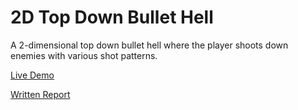 # 2D Top Down Bullet Hell

A 2-dimensional top down bullet hell where the player shoots down enemies with various shot patterns.

[Live Demo](https://gvchen.github.io/COS426Final/)

[Written Report](https://github.com/gvchen/COS426Final/blob/main/final-report.pdf)
